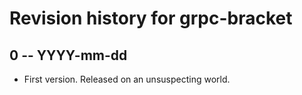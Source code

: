 # Revision history for grpc-bracket

## 0 -- YYYY-mm-dd

* First version. Released on an unsuspecting world.
